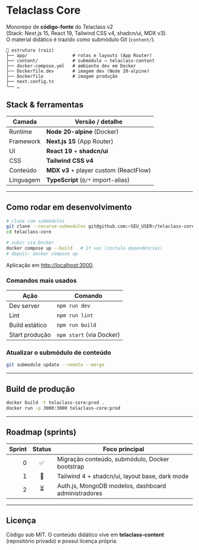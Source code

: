 # Telaclass Core

Monorepo de **código-fonte** do Telaclass v2  
(Stack: Next.js 15, React 19, Tailwind CSS v4, shadcn/ui, MDX v3).  
O material didático é trazido como submódulo Git (`content/`).

```text
📁 estrutura (raiz)
├── app/                 # rotas e layouts (App Router)
├── content/             # submódulo → telaclass-content
├── docker-compose.yml   # ambiente dev em Docker
├── Dockerfile.dev       # imagem dev (Node 20-alpine)
├── Dockerfile           # imagem produção
├── next.config.ts
└── …
```

## Stack & ferramentas

| Camada        | Versão / detalhe                       |
|---------------|----------------------------------------|
| Runtime       | **Node 20-alpine** (Docker)            |
| Framework     | **Next.js 15** (App Router)            |
| UI            | **React 19** + **shadcn/ui**           |
| CSS           | **Tailwind CSS v4**                    |
| Conteúdo      | **MDX v3** + player custom (ReactFlow) |
| Linguagem     | **TypeScript** (`@/*` import-alias)    |

---

## Como rodar em desenvolvimento

```bash
# clone com submódulos
git clone --recurse-submodules git@github.com:<SEU_USER>/telaclass-core.git
cd telaclass-core

# subir via Docker
docker compose up --build   # 1ª vez (instala dependências)
# depois: docker compose up
```

Aplicação em <http://localhost:3000>.

### Comandos mais usados

| Ação              | Comando                 |
|-------------------|-------------------------|
| Dev server        | `npm run dev`           |
| Lint              | `npm run lint`          |
| Build estático    | `npm run build`         |
| Start produção    | `npm start` (via Docker)|

### Atualizar o submódulo de conteúdo

```bash
git submodule update --remote --merge
```

---

## Build de produção

```bash
docker build -t telaclass-core:prod .
docker run -p 3000:3000 telaclass-core:prod
```

---

## Roadmap (sprints)

| Sprint | Status | Foco principal                                |
|-------:|:------:|-----------------------------------------------|
| 0 | ✅ | Migração conteúdo, submódulo, Docker bootstrap        |
| 1 | 🚧 | Tailwind 4 + shadcn/ui, layout base, dark mode        |
| 2 | ⏳ | Auth.js, MongoDB modelos, dashboard administradores   |

---

## Licença

Código sob MIT. O conteúdo didático vive em **telaclass-content** (repositório privado) e possui licença própria.

